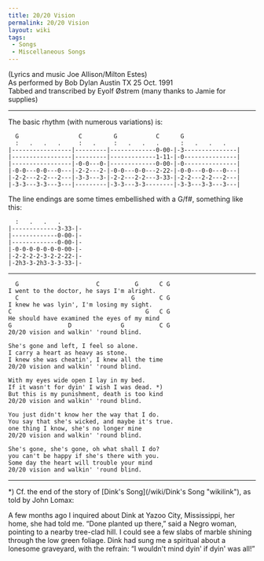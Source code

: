 ```yaml
---
title: 20/20 Vision
permalink: 20/20 Vision
layout: wiki
tags:
 - Songs
 - Miscellaneous Songs
---
```


(Lyrics and music Joe Allison/Milton Estes)  
As performed by Bob Dylan Austin TX 25 Oct. 1991  
Tabbed and transcribed by Eyolf Østrem (many thanks to Jamie for
supplies)

* * * * *

The basic rhythm (with numerous variations) is:

      G                 C         G           C      G
      :   .   .   .     :   .     :   .   .   .      :   .   .   .
    |-----------------|---------|-------------0-00-|-3---------------|
    |-----------------|---------|-------------1-11-|-0---------------|
    |-----------------|-0-0---0-|-------------0-00-|-0---------------|
    |-0-0---0-0---0---|-2-2---2-|-0-0---0-0---2-22-|-0-0---0-0---0---|
    |-2-2---2-2---2---|-3-3---3-|-2-2---2-2---3-33-|-2-2---2-2---2---|
    |-3-3---3-3---3---|---------|-3-3---3-3--------|-3-3---3-3---3---|

The line endings are some times embellished with a G/f\#, something like
this:

      :   .   .   .
    |-------------3-33-|-
    |-------------0-00-|-
    |-------------0-00-|-
    |-0-0-0-0-0-0-0-00-|-
    |-2-2-2-2-3-2-2-22-|-
    |-2h3-3-2h3-3-3-33-|-

* * * * *

      G                      C          G      C G
    I went to the doctor, he says I'm alright.
      C                                G       C G
    I knew he was lyin', I'm losing my sight.
    C                                      G   C G
    He should have examined the eyes of my mind
    G                D              G          C G
    20/20 vision and walkin' 'round blind.

    She's gone and left, I feel so alone.
    I carry a heart as heavy as stone.
    I knew she was cheatin', I knew all the time
    20/20 vision and walkin' 'round blind.

    With my eyes wide open I lay in my bed.
    If it wasn't for dyin' I wish I was dead. *)
    But this is my punishment, death is too kind
    20/20 vision and walkin' 'round blind.

    You just didn't know her the way that I do.
    You say that she's wicked, and maybe it's true.
    one thing I know, she's no longer mine
    20/20 vision and walkin' 'round blind.

    She's gone, she's gone, oh what shall I do?
    you can't be happy if she's there with you.
    Some day the heart will trouble your mind
    20/20 vision and walkin' 'round blind.

* * * * *

\*) Cf. the end of the story of [Dink's Song](/wiki/Dink's Song "wikilink"),
as told by John Lomax:

A few months ago I inquired about Dink at Yazoo City, Mississippi, her
home, she had told me. “Done planted up there,” said a Negro woman,
pointing to a nearby tree-clad hill. I could see a few slabs of marble
shining through the low green foliage. Dink had sung me a spiritual
about a lonesome graveyard, with the refrain: “I wouldn't mind dyin' if
dyin' was all!”
